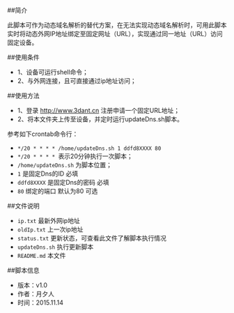 ﻿##简介

此脚本可作为动态域名解析的替代方案，在无法实现动态域名解析时，可用此脚本实时将动态外网IP地址绑定至固定网址（URL），实现通过同一地址（URL）访问固定设备。

##使用条件

* 1、设备可运行shell命令；
* 2、与外网连接，且可直接通过ip地址访问；

##使用方法

* 1、登录 http://www.3dant.cn 注册申请一个固定URL地址；
* 2、将本文件夹上传至设备，并定时运行updateDns.sh脚本。

参考如下crontab命令行：

* `*/20 * * * * /home/updateDns.sh 1 ddfd8XXXX 80`
* `*/20 * * * * `表示20分钟执行一次脚本；
* `/home/updateDns.sh` 为脚本位置；
* `1` 是固定Dns的ID 必填
* `ddfd8XXXX` 是固定Dns的密码 必填
* `80` 绑定的端口 默认为80 可选

##文件说明

*    `ip.txt` 最新外网ip地址
*    `oldIp.txt` 上一次ip地址
*    `status.txt` 更新状态，可查看此文件了解脚本执行情况
*    `updateDns.sh` 执行更新脚本
*    `README.md` 本文件
   
##脚本信息
 *  版本：v1.0
 *  作者：月夕人
 *  时间：2015.11.14
